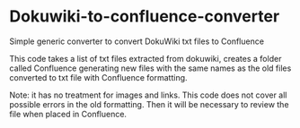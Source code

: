 # Dokuwiki-to-confluence-converter
 Simple generic converter to convert DokuWiki txt files to Confluence

 This code takes a list of txt files extracted from dokuwiki, creates a folder called Confluence generating new files with the same names as the old files converted to txt file with Confluence formatting.
 
 Note: it has no treatment for images and links. This code does not cover all possible errors in the old formatting. Then it will be necessary to review the file when placed in Confluence.
